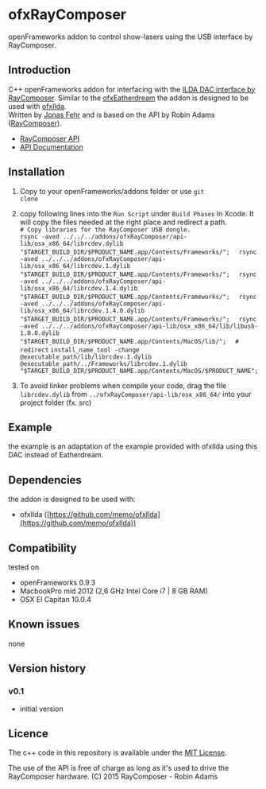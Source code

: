 # ofxRayComposer
openFrameworks addon to control show-lasers using the USB interface by RayComposer.


Introduction
------------
C++ openFrameworks addon for interfacing with the <a href="http://www.raycomposer.de/en/ilda-dac-interfaces/raycomposer-usb/">ILDA DAC interface by RayComposer</a>. Similar to the [ofxEatherdream](https://github.com/memo/ofxEtherdream) the addon is designed to be used with [ofxIlda](https://github.com/memo/ofxIlda).  
Written by [Jonas Fehr](www.jonasfehr.ch) and is based on the API by Robin Adams ([RayComposer](http://www.raycomposer.de/)).

- <a href = "https://github.com/RayComposer/raycomposer-api">RayComposer API</a>
- <a href = "http://www.raycomposer.de/apidoc/index.html">API Documentation</a>

Installation
------------
1. Copy to your openFrameworks/addons folder or use <code>git clone</code>

2. copy following lines into the <code>Run Script</code> under <code>Build Phases</code> in Xcode. It will copy the files needed at the right place and redirect a path.  
`# Copy libraries for the RayComposer USB dongle.`  
`rsync -aved ../../../addons/ofxRayComposer/api-lib/osx_x86_64/librcdev.dylib "$TARGET_BUILD_DIR/$PRODUCT_NAME.app/Contents/Frameworks/";  `
`rsync -aved ../../../addons/ofxRayComposer/api-lib/osx_x86_64/librcdev.1.dylib "$TARGET_BUILD_DIR/$PRODUCT_NAME.app/Contents/Frameworks/";  `
`rsync -aved ../../../addons/ofxRayComposer/api-lib/osx_x86_64/librcdev.1.4.dylib "$TARGET_BUILD_DIR/$PRODUCT_NAME.app/Contents/Frameworks/";  `
`rsync -aved ../../../addons/ofxRayComposer/api-lib/osx_x86_64/librcdev.1.4.0.dylib "$TARGET_BUILD_DIR/$PRODUCT_NAME.app/Contents/Frameworks/";  `
`rsync -aved ../../../addons/ofxRayComposer/api-lib/osx_x86_64/lib/libusb-1.0.0.dylib "$TARGET_BUILD_DIR/$PRODUCT_NAME.app/Contents/MacOS/lib/";  `
`# redirect` 
`install_name_tool -change @executable_path/lib/librcdev.1.dylib @executable_path/../Frameworks/librcdev.1.dylib "$TARGET_BUILD_DIR/$PRODUCT_NAME.app/Contents/MacOS/$PRODUCT_NAME";`
3. To avoid linker problems when compile your code, drag the file `librcdev.dylib` from `../ofxRayComposer/api-lib/osx_x86_64/` into your project folder (fx. src)

Example
------------
the example is an adaptation of the example provided with ofxIlda using this DAC instead of Eatherdream.

Dependencies
------------
the addon is designed to be used with:

- ofxIlda ([https://github.com/memo/ofxIlda](https://github.com/memo/ofxIlda))

Compatibility
------------
tested on  
- openFrameworks 0.9.3  
- MacbookPro mid 2012 (2,6 GHz Intel Core i7 | 8 GB RAM)  
- OSX El Capitan 10.0.4  
  
Known issues
------------
none

Version history
------------

### v0.1
- initial version

Licence
-------
The c++ code in this repository is available under the [MIT License](https://en.wikipedia.org/wiki/MIT_License).

The use of the API is free of charge as long as it's used to drive the RayComposer hardware. (C) 2015 RayComposer - Robin Adams

